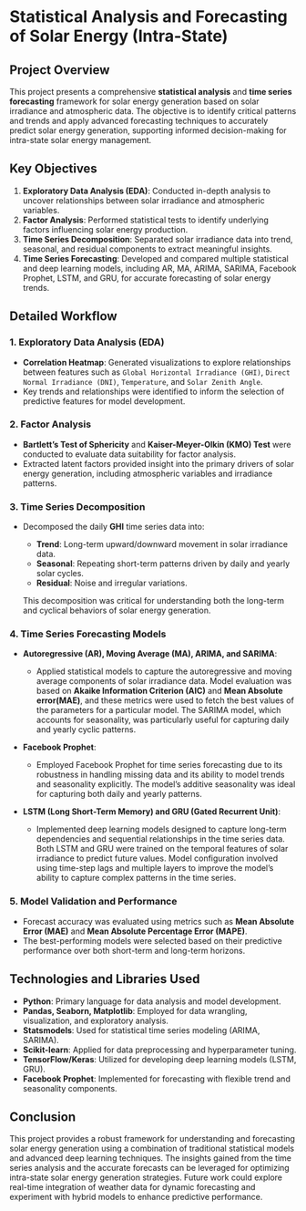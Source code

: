 # Statistical Analysis and Forecasting of Solar Energy (Intra-State)

## Project Overview

This project presents a comprehensive **statistical analysis** and **time series forecasting** framework for solar energy generation based on solar irradiance and atmospheric data. The objective is to identify critical patterns and trends and apply advanced forecasting techniques to accurately predict solar energy generation, supporting informed decision-making for intra-state solar energy management.

## Key Objectives
1. **Exploratory Data Analysis (EDA)**: Conducted in-depth analysis to uncover relationships between solar irradiance and atmospheric variables.
2. **Factor Analysis**: Performed statistical tests to identify underlying factors influencing solar energy production.
3. **Time Series Decomposition**: Separated solar irradiance data into trend, seasonal, and residual components to extract meaningful insights.
4. **Time Series Forecasting**: Developed and compared multiple statistical and deep learning models, including AR, MA, ARIMA, SARIMA, Facebook Prophet, LSTM, and GRU, for accurate forecasting of solar energy trends.

## Detailed Workflow

### 1. Exploratory Data Analysis (EDA)
- **Correlation Heatmap**: Generated visualizations to explore relationships between features such as `Global Horizontal Irradiance (GHI)`, `Direct Normal Irradiance (DNI)`, `Temperature`, and `Solar Zenith Angle`.
- Key trends and relationships were identified to inform the selection of predictive features for model development.

### 2. Factor Analysis
- **Bartlett’s Test of Sphericity** and **Kaiser-Meyer-Olkin (KMO) Test** were conducted to evaluate data suitability for factor analysis.
- Extracted latent factors provided insight into the primary drivers of solar energy generation, including atmospheric variables and irradiance patterns.

### 3. Time Series Decomposition
- Decomposed the daily **GHI** time series data into:
  - **Trend**: Long-term upward/downward movement in solar irradiance data.
  - **Seasonal**: Repeating short-term patterns driven by daily and yearly solar cycles.
  - **Residual**: Noise and irregular variations.
  
  This decomposition was critical for understanding both the long-term and cyclical behaviors of solar energy generation.

### 4. Time Series Forecasting Models

- **Autoregressive (AR), Moving Average (MA), ARIMA, and SARIMA**: 
  - Applied statistical models to capture the autoregressive and moving average components of solar irradiance data. Model evaluation was based on 
  **Akaike Information Criterion (AIC)** and **Mean Absolute error(MAE)**, and these metrics were used to fetch the best values of the parameters 
   for a particular model. 
   The SARIMA model, which accounts for seasonality, was particularly useful for capturing daily and yearly cyclic patterns. 
  
- **Facebook Prophet**: 
  - Employed Facebook Prophet for time series forecasting due to its robustness in handling missing data and its ability to model trends and 
    seasonality explicitly. The model’s additive seasonality was ideal for capturing both daily and yearly patterns.
  
- **LSTM (Long Short-Term Memory) and GRU (Gated Recurrent Unit)**:
  - Implemented deep learning models designed to capture long-term dependencies and sequential relationships in the time series data. Both LSTM and GRU were trained on the temporal features of solar irradiance to predict future values. Model configuration involved using time-step lags and multiple layers to improve the model’s ability to capture complex patterns in the time series.

### 5. Model Validation and Performance
- Forecast accuracy was evaluated using metrics such as **Mean Absolute Error (MAE)** and **Mean Absolute Percentage Error (MAPE)**.
- The best-performing models were selected based on their predictive performance over both short-term and long-term horizons.

## Technologies and Libraries Used
- **Python**: Primary language for data analysis and model development.
- **Pandas, Seaborn, Matplotlib**: Employed for data wrangling, visualization, and exploratory analysis.
- **Statsmodels**: Used for statistical time series modeling (ARIMA, SARIMA).
- **Scikit-learn**: Applied for data preprocessing and hyperparameter tuning.
- **TensorFlow/Keras**: Utilized for developing deep learning models (LSTM, GRU).
- **Facebook Prophet**: Implemented for forecasting with flexible trend and seasonality components.

## Conclusion
This project provides a robust framework for understanding and forecasting solar energy generation using a combination of traditional statistical models and advanced deep learning techniques. The insights gained from the time series analysis and the accurate forecasts can be leveraged for optimizing intra-state solar energy generation strategies. Future work could explore real-time integration of weather data for dynamic forecasting and experiment with hybrid models to enhance predictive performance.

